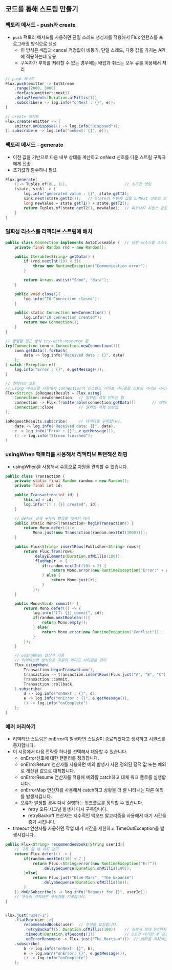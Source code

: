 ## 코드를 통해 스트림 만들기 
### 팩토리 메서드 - push와 create
* `push` 팩토리 메서드를 사용하면 단일 스레드 생성자를 적용해서 Flux 인턴스를 프로그래밍 방식으로 생성 
  * 이 방식은 배압과 cancel 걱정없이 비동기, 단일 스레드, 다중 값을 가지는 API에 적용하는데 유용
  * 구독자가 부하를 처리할 수 없는 경우에는 배압과 취소는 모두 큐를 이용해서 처리
```java
// push 메서드
Flux.push(emitter -> IntStream
    .range(2000, 3000)
    .forEach(emitter::next))
    .delayElements(Duration.ofMillis(1))
    .subscribe(e -> log.info("onNext : {}", e));
)

// create 메서드
Flux.create(emitter -> {
    emitter.onDispose(() -> log.info("Disposed"));
}).subscribe(e -> log.info("onNext: {}", e));
```

### 팩토리 메서드 - generate
* 이전 값을 기반으로 다음 내부 상태를 계산하고 onNext 신호를 다운 스트림 구독자에게 전송
* 초기값과 함수하나 필요
```java
Flux.generate(
    ()-> Tuples.of(0L, 1L),                         // 초기값 셋팅 
    (state, sink) -> {
        log.info("generated value : {}", state.getT2);
        sink.next(state.getT2());   // state의 두번째 값을 onNext 신호로 보냅니다. 
        long newValue = state.getT1() + state.getT2();
        return Tuples.of(state.getT2(), newValue);  // 피보나치 시퀀스 값을 기반으로 state 계산
    }
)
```

### 일회성 리소스를 리액티브 스트림에 배치
```java
public class Connection implements AutoCloseable {  // 내부 리소스를 스스로 관리
    private final Random rnd = new Random();

    public Iterable<String> getData() {
        if (rnd.nextInt(10) < 3){
            throw new RuntimeException("Communication error");
        }

        return Arrays.asList("Some", "data");
    }

    public void close(){
        log.info("IO Connection closed");
    }

    public static Connection newConnection() {
        log.info("IO Connection created");
        return new Connection();
    }
}

// 명령형 접근 방식 try-with-resource 문
try(Connection conn = Connection.newConnection()){
    conn.getData().forEach(
        data -> log.info("Received data : {}", data)
    );
} catch (Exception e){
    log.info("Error : {}", e.getMessage());
}

// 리액티브 코드 
// using 메서드를 사용해서 Connection의 인스턴스 라이프 사이클을 스트림 라이프 사이클에 매핑합니다. 
Flux<String> ioRequestResult = Flux.using(
    Connection::newConnection,  // 일회성 객체 만드는 법
    connection -> Flux.fromIterable(connection.getData())       // 데이터를 스트림으로 만드는 법
    Connection::close           // 일회성 객체 닫는법
);

ioRequestResults.subscribe(     // 데이터를 구독합니다. 
    data -> log.info("Received data: {}", data),
    e -> log.info("Error : {}", e.getMessage()),
    () -> log.info("Stream finished");
)
```

### usingWhen 팩토리를 사용해서 리액티브 트랜젝션 래핑
* usingWhen을 사용해서 수동으로 자원을 관리할 수 있습니다. 
```java
public class Transaction {
    private static final Random random = new Random();
    private final int id;

    public Transaction(int id) {
        this.id = id;
        log.info("[T : {}] created", id);
    }

    // defer 실제 구독이 발생할 때까지 대기 
    public static Mono<Transaction> beginTransaction() {
        return Mono.defer(()->
            Mono.just(new Transaction(random.nextInt(1000))));
    }

    public Flux<String> insertRows(Publisher<String> rows){
        return Flux.from(rows)
            .delayElements(Duration.ofMillis(100))
            .flatMap(r -> {
                if(random.nextInt(10) < 2) {
                    return Mono.error(new RuntimeException("Error:" + r));
                } else {
                    return Mono.just(r);
                }
            });
    }

    public Mono<Void> commit() {
        return Mono.defer(() -> {
            log.info("[T: {}] commit", id);
            if(random.nextBoolean()){
                return Mono.empty();
            } else{
                return Mono.error(new RuntimeException("Conflict"));
            }
        });
    }

    // usingWhen 연산자 사용
    // 리액티브한 방식으로 자원의 라이프 사이클을 관리 
    Flux.usingWhen(
        Transaction.beginTransaction(),                         
        transaction -> transaction.insertRows(Flux.just("A", "B", "C")),
        Transaction::commit,
        Transaction::rollback,
    ).subscribe(
        d -> log.info("onNext : {}", d),
        e -> log.info("onError : {}", e.getMessage()),
        () -> log.info("onComplete")
    );
}
```

### 에러 처리하기 
* 리액티브 스트림은 onError이 발생하면 스트림이 종료되었다고 생각하고 시퀀스를 중지합니다.
* 이 시점에서 다음 전략중 하나를 선택해서 대응할 수 있습니다.
  * onError신호에 대한 핸들러를 정의합니다.
  * onErrorReturn 연산자를 사용하면 예외 발생시 사전 정의된 정적 값 또는 예외로 계산된 값으로 대체합니다.
  * onErrorResume 연산자를 적용해 예외를 catch하고 대체 워크 플로를 실행합니다.
  * onErrorMap 연산자를 사용해서 catch하고 상황을 더 잘 나타내는 다른 예외를 발생시킵니다. 
  * 오류가 발생할 경우 다시 실행하는 워크플로를 정의할 수 있습니다.
    * retry 오류 시그널 발생시 다시 구독합니다. 
    * retryBackoff 연산자는 지수적인 백오프 알고리즘을 사용해서 대기 시간을 증가 시킵니다. 
* timeout 연산자를 사용하면 작업 대기 시간을 제한하고 TimeOutException을 발생시킵니다. 
```java
public Flux<String> recommendedBooks(String userId){
    // 구독 할 때 까지 연기
    return Flux.defer(() -> {
        if(random.nextInt(10) < 7 {
            return Flux.<String>error(new RuntimeException("Err"))
                .delaySequence(Duration.onMillis(100));
        }else{
            return Flux.just("Blue Mars", "The Expanse")
                .delyaSequence(Duration.ofMillis(50));
        }
    }).doOnSubscribe(s -> log.info("Request for {}", userId));
    // 구독이 시작되면 구독자를 기록합니다.
}


Flux.just("user-1")
    .flatMap(user ->{
        recommendedBooks(user)  // 추천을 요청합니다.
        .retryBackoff(5, Duration.ofMillis(100))    // 실패시 최대 5번까지 재시도합니다.
        .timeout(Duration.ofSeconds(3))             // 3초간 대기한 후 응답이 없으면
        .onErrorResume(e -> Flux.just("The Martian")))  // 에러를 처리하는 워크플로로 실행. 디폴트값 리턴
    .subscribe(
        b -> log.info("onNext: {}", b),
        e -> log.warn("onError: {}", e.getMessage()),
        () -> log.info("onComplete")
    );
```
